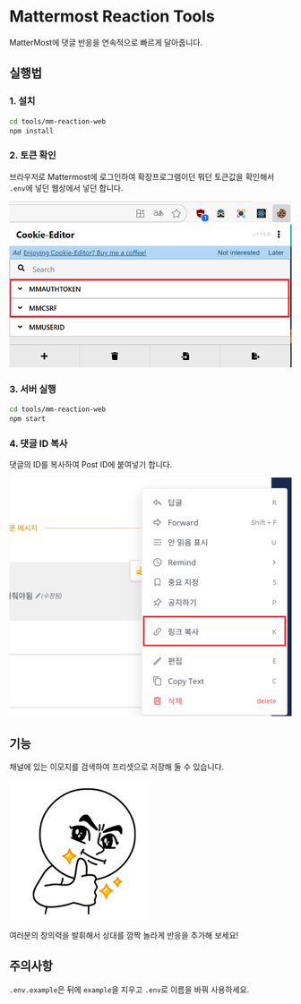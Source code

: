 # Mattermost Reaction Tools

MatterMost에 댓글 반응을 연속적으로 빠르게 달아줍니다.

## 실행법

### 1. 설치

```bash
cd tools/mm-reaction-web
npm install
```

### 2. 토큰 확인

브라우저로 Mattermost에 로그인하여 확장프로그램이던 뭐던 토큰값을 확인해서 `.env`에 넣던 웹상에서 넣던 합니다.

![쿠키 확인](img/cookies.png)

### 3. 서버 실행

```bash
cd tools/mm-reaction-web
npm start
```

### 4. 댓글 ID 복사

댓글의 ID를 복사하여 Post ID에 붙여넣기 합니다.

![댓글 링크 복사](img/copy.png)

## 기능

채널에 있는 이모지를 검색하여 프리셋으로 저장해 둘 수 있습니다.

![프리셋 기능](img/um.png)

여러분의 창의력을 발휘해서 상대를 깜짝 놀라게 반응을 추가해 보세요!

## 주의사항

`.env.example`은 뒤에 `example`을 지우고 `.env`로 이름을 바꿔 사용하세요.

